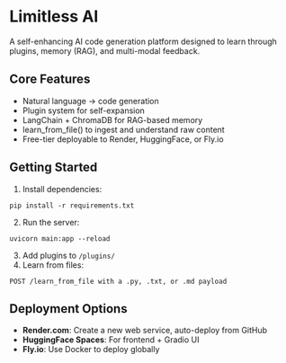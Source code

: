 
# Limitless AI

A self-enhancing AI code generation platform designed to learn through plugins, memory (RAG), and multi-modal feedback.

## Core Features
- Natural language → code generation
- Plugin system for self-expansion
- LangChain + ChromaDB for RAG-based memory
- learn_from_file() to ingest and understand raw content
- Free-tier deployable to Render, HuggingFace, or Fly.io

## Getting Started
1. Install dependencies:
```
pip install -r requirements.txt
```
2. Run the server:
```
uvicorn main:app --reload
```
3. Add plugins to `/plugins/`
4. Learn from files:
```
POST /learn_from_file with a .py, .txt, or .md payload
```

## Deployment Options
- **Render.com**: Create a new web service, auto-deploy from GitHub
- **HuggingFace Spaces**: For frontend + Gradio UI
- **Fly.io**: Use Docker to deploy globally
